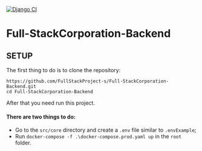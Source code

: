 [![Django CI](https://github.com/FullStackProject-s/Full-StackCorporation-Backend/actions/workflows/django.yml/badge.svg)](https://github.com/FullStackProject-s/Full-StackCorporation-Backend/actions/workflows/django.yml)

# Full-StackCorporation-Backend

## SETUP

The first thing to do is to clone the repository:

```shell
https://github.com/FullStackProject-s/Full-StackCorporation-Backend.git
cd Full-StackCorporation-Backend
```

After that you need run this project.

#### There are two things to do:

* Go to the `src/core` directory and create a `.env` file similar to `.envExample`;
* Run `docker-compose -f .\docker-compose.prod.yaml up` in the `root` folder.
